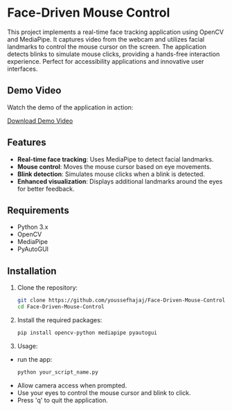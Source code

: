 # Face-Driven Mouse Control

This project implements a real-time face tracking application using OpenCV and MediaPipe. It captures video from the webcam and utilizes facial landmarks to control the mouse cursor on the screen. The application detects blinks to simulate mouse clicks, providing a hands-free interaction experience. Perfect for accessibility applications and innovative user interfaces.

## Demo Video

Watch the demo of the application in action:

[Download Demo Video](vedio/v.mp4)



## Features

- **Real-time face tracking**: Uses MediaPipe to detect facial landmarks.
- **Mouse control**: Moves the mouse cursor based on eye movements.
- **Blink detection**: Simulates mouse clicks when a blink is detected.
- **Enhanced visualization**: Displays additional landmarks around the eyes for better feedback.

## Requirements

- Python 3.x
- OpenCV
- MediaPipe
- PyAutoGUI

## Installation

1. Clone the repository:
   ```bash
   git clone https://github.com/youssefhajaj/Face-Driven-Mouse-Control.git
   cd Face-Driven-Mouse-Control
2. Install the required packages:
   ```bash
   pip install opencv-python mediapipe pyautogui
3. Usage:
- run the app:
   ```bash
   python your_script_name.py
- Allow camera access when prompted.
- Use your eyes to control the mouse cursor and blink to click.
- Press 'q' to quit the application.

